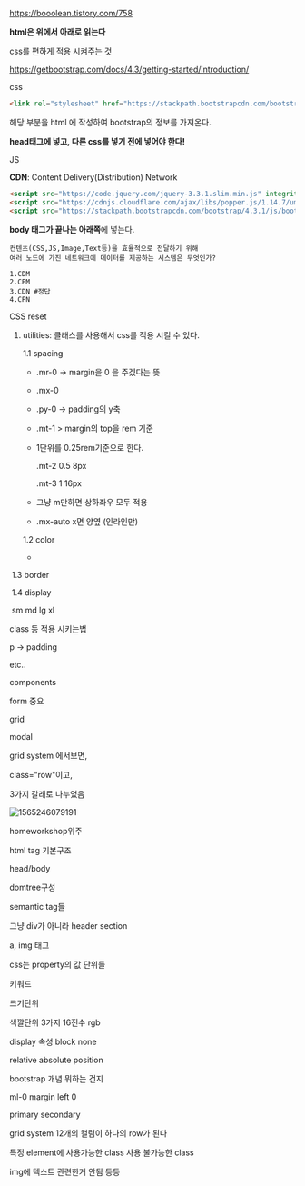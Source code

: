 https://booolean.tistory.com/758

**html은 위에서 아래로 읽는다**



css를 편하게 적용 시켜주는 것

https://getbootstrap.com/docs/4.3/getting-started/introduction/

css

```html
<link rel="stylesheet" href="https://stackpath.bootstrapcdn.com/bootstrap/4.3.1/css/bootstrap.min.css" integrity="sha384-ggOyR0iXCbMQv3Xipma34MD+dH/1fQ784/j6cY/iJTQUOhcWr7x9JvoRxT2MZw1T" crossorigin="anonymous">
```

해당 부분을 html 에 작성하여 bootstrap의 정보를 가져온다.

**head태그에 넣고, 다른 css를 넣기 전에 넣어야 한다!**



JS

**CDN**: Content Delivery(Distribution) Network

```html
<script src="https://code.jquery.com/jquery-3.3.1.slim.min.js" integrity="sha384-q8i/X+965DzO0rT7abK41JStQIAqVgRVzpbzo5smXKp4YfRvH+8abtTE1Pi6jizo" crossorigin="anonymous"></script>
<script src="https://cdnjs.cloudflare.com/ajax/libs/popper.js/1.14.7/umd/popper.min.js" integrity="sha384-UO2eT0CpHqdSJQ6hJty5KVphtPhzWj9WO1clHTMGa3JDZwrnQq4sF86dIHNDz0W1" crossorigin="anonymous"></script>
<script src="https://stackpath.bootstrapcdn.com/bootstrap/4.3.1/js/bootstrap.min.js" integrity="sha384-JjSmVgyd0p3pXB1rRibZUAYoIIy6OrQ6VrjIEaFf/nJGzIxFDsf4x0xIM+B07jRM" crossorigin="anonymous"></script>
```

**body 태그가 끝나는 아래쪽**에 넣는다.





```
컨텐츠(CSS,JS,Image,Text등)을 효율적으로 전달하기 위해
여러 노드에 가진 네트워크에 데이터를 제공하는 시스템은 무엇인가?

1.CDM
2.CPM
3.CDN #정답
4.CPN
```





CSS reset



1. utilities: 클래스를 사용해서 css를 적용 시킬 수 있다.

   1.1 spacing

   - .mr-0 -> margin을 0 을 주겠다는 뜻

   - .mx-0

   - .py-0 -> padding의 y축

   - .mt-1 > margin의 top을 rem 기준

   - 1단위를 0.25rem기준으로 한다.

     .mt-2 0.5 8px

     .mt-3 1 16px

   - 그냥 m만하면 상하좌우 모두 적용

   - .mx-auto    x면 양옆 (인라인만)

     

   1.2 color

   - 



​		1.3 border



​		1.4 display

​			sm md lg xl



class 등 적용 시키는법

p -> padding

etc..

components

form 중요

grid

modal



grid system 에서보면,

class="row"이고,

3가지 갈래로 나누었음

![1565246079191](C:\Users\student\AppData\Roaming\Typora\typora-user-images\1565246079191.png)





homeworkshop위주

html tag 기본구조

head/body

domtree구성

semantic tag들

그냥 div가 아니라 header section

a, img 태그

css는 property의 값 단위들

키워드

크기단위

색깔단위 3가지 16진수 rgb



display 속성 block none

relative absolute position



bootstrap 개념 뭐하는 건지

ml-0 margin left 0

primary secondary



grid system 12개의 컬럼이 하나의 row가 된다



특정 element에 사용가능한 class 사용 불가능한 class  

img에 텍스트 관련한거 안됨 등등